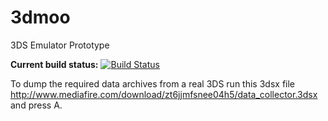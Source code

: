 # 3dmoo

3DS Emulator Prototype

**Current build status:** [![Build Status](https://travis-ci.org/plutooo/3dmoo.png?branch=master)](https://travis-ci.org/plutooo/3dmoo)

To dump the required data archives from a real 3DS run this 3dsx file http://www.mediafire.com/download/zt6jjmfsnee04h5/data_collector.3dsx and press A.
